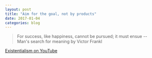 ```yaml
---
layout: post
title: "Aim for the goal, not by products"
date: 2017-01-04
categories: blog
---
```


> For success, like happiness, cannot be pursued; it must ensue -- Man's search for meaning by Victor Frankl

[Existentialism on YouTube](https://www.youtube.com/watch?v=YaDvRdLMkHs)

